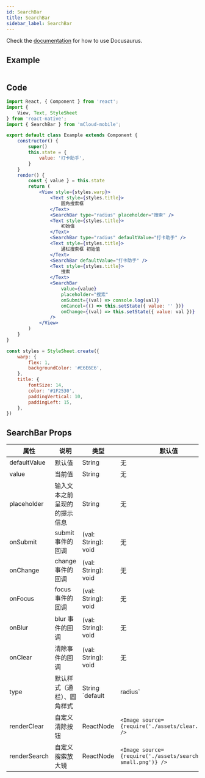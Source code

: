 ```yaml
---
id: SearchBar
title: SearchBar
sidebar_label: SearchBar
---
```


Check the [documentation](https://docusaurus.io) for how to use Docusaurus.


## Example

<table>
  
</table>




## Code

```jsx
import React, { Component } from 'react';
import {
    View, Text, StyleSheet
} from 'react-native';
import { SearchBar } from 'mCloud-mobile';

export default class Example extends Component {
    constructor() {
        super()
        this.state = {
            value: '打卡助手',
        }
    }
    render() {
        const { value } = this.state
        return (
            <View style={styles.warp}>
                <Text style={styles.title}>
                    圆角搜索框
                </Text>
                <SearchBar type="radius" placeholder="搜索" />
                <Text style={styles.title}>
                    初始值
                </Text>
                <SearchBar type="radius" defaultValue="打卡助手" />
                <Text style={styles.title}>
                    通栏搜索框 初始值
                </Text>
                <SearchBar defaultValue="打卡助手" />
                <Text style={styles.title}>
                    搜索
                </Text>
                <SearchBar
                    value={value}
                    placeholder="搜索"
                    onSubmit={(val) => console.log(val)}
                    onCancel={() => this.setState({ value: '' })}
                    onChange={(val) => this.setState({ value: val })}
                />
            </View>
        )
    }
}

const styles = StyleSheet.create({
    warp: {
        flex: 1,
        backgroundColor: '#E6E6E6',
    },
    title: {
        fontSize: 14,
        color: '#1F2530',
        paddingVertical: 10,
        paddingLeft: 15,
    },
})

```



## SearchBar Props

属性 | 说明 | 类型 | 默认值
----|-----|------|------
| defaultValue | 默认值 | String   |  无 |
| value | 当前值 | String   |  无 |
| placeholder | 输入文本之前呈现的的提示信息 | String   |  无 |
| onSubmit | submit 事件的回调 | (val: String): void   |  无 |
| onChange | change 事件的回调 | (val: String): void   |  无 |
| onFocus | focus 事件的回调 | (val: String): void   |  无 |
| onBlur | blur 事件的回调 | (val: String): void   |  无 |
| onClear | 清除事件的回调 | (val: String): void   |  无 |
| type | 默认样式（通栏）、圆角样式 | String `default | radius`   |  default |
| renderClear | 自定义清除按钮 | ReactNode   |  `<Image source={require('./assets/clear.png')} />` |
| renderSearch | 自定义搜索放大镜 | ReactNode   |  `<Image source={require('./assets/search-small.png')} />` |




